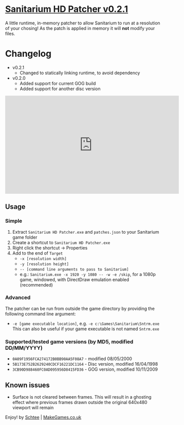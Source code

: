 # [Sanitarium HD Patcher v0.2.1](http://makegames.co.uk/sanitariumhd/)
A little runtime, in-memory patcher to allow Sanitarium to run at a resolution
of your chosing! As the patch is applied in memory it will **not** modify your
files.

# Changelog
* v0.2.1
	* Changed to statically linking runtime, to avoid dependency
* v0.2.0
	* Added support for current GOG build
	* Added support for another disc version

<iframe width="560" height="315" src="https://www.youtube.com/embed/LIX9yfyEX50" frameborder="0" allowfullscreen></iframe>

## Usage
### Simple
1. Extract `Sanitarium HD Patcher.exe` and `patches.json` to your Sanitarium
game folder
2. Create a shortcut to `Sanitarium HD Patcher.exe`
3. Right click the shortcut -> Properties
4. Add to the end of `Target`
	* `-x [resolution width]`
	* `-y [resolution height]`
	* `-- [command line arguments to pass to Sanitarium]`
	* e.g.: `Sanitarium.exe -x 1920 -y 1080 -- -w -e /skip`, for a 1080p game,
	windowed, with DirectDraw emulation enabled (recommended)

### Advanced
The patcher can be run from outside the game directory by providing the
following command line argument:
* `-e [game executable location]`, e.g. `-e c:\Games\Sanitarium\Sntrm.exe`
This can also be useful if your game executable is not named `Sntrm.exe`

### Supported/tested game versions (by MD5, modified DD/MM/YYYY)
* `0A09F1956FCA274172B0BB90AA5F08A7` - modified 08/05/2000
* `5B173E752B2629240CDCF16221DC1164` - Disc version, modified 16/04/1998
* `3CB90D988460FC0AD095956D8415FD36` - GOG version, modified  10/11/2009

## Known issues
* Surface is not cleared between frames. This will result in a ghosting effect
where previous frames drawn outside the original 640x480 viewport will remain

Enjoy!
by [Schtee](http://www.twitter.com/schtee) |
[MakeGames.co.uk](http://www.makegames.co.uk)

